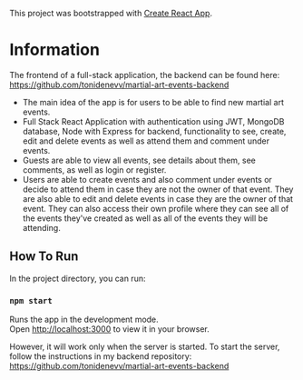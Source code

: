This project was bootstrapped with [Create React App](https://github.com/facebook/create-react-app).

# Information
The frontend of a full-stack application, the backend can be found here: https://github.com/tonidenevv/martial-art-events-backend
* The main idea of the app is for users to be able to find new martial art events.
* Full Stack React Application with authentication using JWT, MongoDB database, Node with Express for backend, functionality to see, create, edit and delete events as well as attend them and comment under events.
* Guests are able to view all events, see details about them, see comments, as well as login or register.
* Users are able to create events and also comment under events or decide to attend them in case they are not the owner of that event. They are also able to edit and delete events in case they are the owner of that event. They can also access their own profile where they can see all of the events they've created as well as all of the events they will be attending.

## How To Run

In the project directory, you can run:

### `npm start`

Runs the app in the development mode.\
Open [http://localhost:3000](http://localhost:3000) to view it in your browser.

However, it will work only when the server is started.
To start the server, follow the instructions in my backend repository: https://github.com/tonidenevv/martial-art-events-backend


